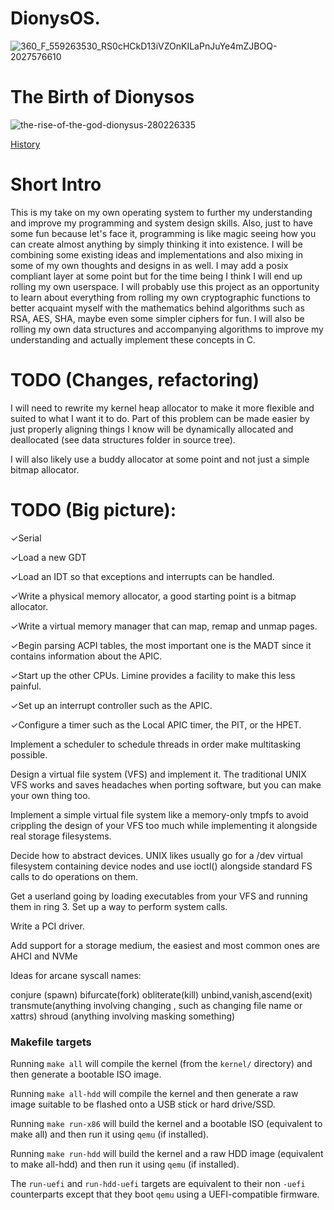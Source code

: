 # DionysOS. 
![360_F_559263530_RS0cHCkD13iVZOnKILaPnJuYe4mZJBOQ-2027576610](https://github.com/user-attachments/assets/c7af6a1d-bdf4-410f-a3ba-5f04eb4d40c3)

# The Birth of Dionysos
![the-rise-of-the-god-dionysus-280226335](https://github.com/user-attachments/assets/41cbf10d-5ae5-446a-8672-13c407152561)

[History](https://www.worldhistory.org/Dionysos/)

# Short Intro
This is my take on my own operating system to further my understanding and improve my programming and system design skills. Also,  just to have some fun because let's face it, programming is like magic seeing how you can create almost anything by simply thinking it into existence. I will be combining some existing ideas and implementations and also mixing in some of my own thoughts and designs in as well.
I may add a posix compliant layer at some point but for the time being I think I will end up rolling my own userspace. I will probably use this project as an opportunity to learn about everything from rolling my own cryptographic functions to better acquaint myself with the mathematics behind algorithms such as RSA, AES, SHA, maybe even some simpler ciphers for fun. I will also be rolling my own data structures and accompanying algorithms to improve my understanding and actually implement these concepts in C.

# TODO (Changes, refactoring)

I will need to rewrite my kernel heap allocator to make it more flexible and suited to what I want it to do. Part of this problem can be made easier by just properly aligning things I know will be dynamically allocated and deallocated (see data structures folder in source tree).

I will also likely use a buddy allocator at some point and not just a simple bitmap allocator.

# TODO (Big picture):

✓Serial

✓Load a new GDT

✓Load an IDT so that exceptions and interrupts can be handled.

✓Write a physical memory allocator, a good starting point is a bitmap allocator.

✓Write a virtual memory manager that can map, remap and unmap pages.

✓Begin parsing ACPI tables, the most important one is the MADT since it contains information about the APIC.

✓Start up the other CPUs. Limine provides a facility to make this less painful.

✓Set up an interrupt controller such as the APIC.

✓Configure a timer such as the Local APIC timer, the PIT, or the HPET.

Implement a scheduler to schedule threads in order make multitasking possible.

Design a virtual file system (VFS) and implement it. The traditional UNIX VFS works and saves headaches when porting software, but you can make your own thing too.

Implement a simple virtual file system like a memory-only tmpfs to avoid crippling the design of your VFS too much while implementing it alongside real storage filesystems.

Decide how to abstract devices. UNIX likes usually go for a /dev virtual filesystem containing device nodes and use ioctl() alongside standard FS calls to do operations on them.

Get a userland going by loading executables from your VFS and running them in ring 3. Set up a way to perform system calls.

Write a PCI driver.

Add support for a storage medium, the easiest and most common ones are AHCI and NVMe



Ideas for arcane syscall names:

conjure (spawn)
bifurcate(fork)
obliterate(kill)
unbind,vanish,ascend(exit)
transmute(anything involving changing , such as changing file name or xattrs)
shroud (anything involving masking something)

### Makefile targets

Running `make all` will compile the kernel (from the `kernel/` directory) and then generate a bootable ISO image.

Running `make all-hdd` will compile the kernel and then generate a raw image suitable to be flashed onto a USB stick or hard drive/SSD.

Running `make run-x86` will build the kernel and a bootable ISO (equivalent to make all) and then run it using `qemu` (if installed).

Running `make run-hdd` will build the kernel and a raw HDD image (equivalent to make all-hdd) and then run it using `qemu` (if installed).

The `run-uefi` and `run-hdd-uefi` targets are equivalent to their non `-uefi` counterparts except that they boot `qemu` using a UEFI-compatible firmware.
